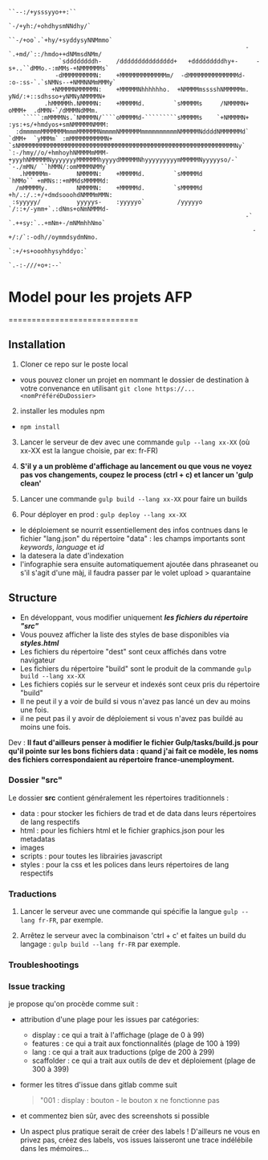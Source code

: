 ```
                                                                       ``--:/+ysssyyo++:``
                                                                      `-/+yh:/+ohdhysmNNdhy/`       
                                                                  ``-/+oo`.`+hy/+syddysyNNMmmo`     
                                                                  -   `.+md/`::/hmdo++dNMmsdNMm/    
              `sddddddddh-    /ddddddddddddddd+   +dddddddddhy+-     -s+..``dMMo.-:mMMs-+NMMMMMMs`  
             -dMMMMMMMMMN:    +MMMMMMMMMMMMMm/  -dMMMMMMMMMMMMMMd-   :o-:ss-`.`sNMNs--+NMMNNMmMMMy`
            +NMMMMNMMMMMN:    +MMMMMNhhhhhho.  +NMMMMmsssshNMMMMMm.     yNd/:+::sdhsso+yNMNyNMMMMN+
          .hMMMMMh.NMMMMN:    +MMMMMd.        `sMMMMMs     /NMMMMN+        oMMM+  .dMMN-`/dMMMNdMMm.
    `````:mMMMMNs.`NMMMMN/````oMMMMMd-`````````sMMMMMs    `+NMMMMN+     :ys:+s/+hmdyos+smNMMMMMNMMM:
  :dmmmmmMMMMMMMmmmMMMMMMNmmmmNMMMMMMmmmmmmmmmmNMMMMMNddddNMMMMMMd`    `dMM+  `yMMMm` :mMMMMMMMMMMN+
`sNMMMMMMMMMMMMMMMMMMMMMMMMMMMMMMMMMMMMMMMMMMMMMMMMMMMMMMMMMMMMNy`      `:-/hmy//o/+hmhoyhNMMMMmMMM-
+yyyhNMMMMMNyyyyyyyMMMMMMhyyyydMMMMMNhyyyyyyyyymMMMMMNyyyyyso/-`        `-./mMN/ ``hMMN/:omMMMMNMMy`
   .hMMMMMm-       NMMMMN:    +MMMMMd.        `sMMMMMd                 `hMMo`` +mMNs::+mMMdsMMMMMd:
  /mMMMMMy.        NMMMMN:    +MMMMMd.        `sMMMMMd               +h/.:/.:+/+dmdsooohdNMMMmMMN:  
 :syyyyy/          yyyyys-    :yyyyyo`         /yyyyyo               `/::+/-ymm+`.:dNms+oNmNMMMd-   
                                                                  -` `.++sy:`..+mNm+-/mNMmhhNmo`    
                                                                    -+/:/`:-odh//oymmdsydmNmo.      
                                                                      `:+/+s+ooohhysyhddyo:`        
                                                                         `.-:-///+o+:--`
```
# Model pour les projets AFP
============================


## Installation

1. Cloner ce repo sur le poste local
  * vous pouvez cloner un projet en nommant le dossier de destination à votre convenance en utilisant ```git clone https://... <nomPréféréDuDossier>```

2. installer les modules npm
  * ```npm install```

3. Lancer le serveur de dev avec une commande ```gulp --lang xx-XX``` (où xx-XX est la langue choisie, par ex: fr-FR)

4. **S'il y a un problème d'affichage au lancement ou que vous ne voyez pas vos changements, coupez le process (ctrl + c) et lancer un 'gulp clean'**

5. Lancer une commande ```gulp build --lang xx-XX``` pour faire un builds

6. Pour déployer en prod : ```gulp deploy --lang xx-XX```
  * le déploiement se nourrit essentiellement des infos contnues dans le fichier "lang.json" du répertoire "data" : les champs importants sont *keywords*, *language* et *id*
  * la datesera la date d'indexation
  * l'infographie sera ensuite automatiquement ajoutée dans phraseanet ou s'il s'agit d'une màj, il faudra passer par le volet upload > quarantaine


## Structure

* En développant, vous modifier uniquement ***les fichiers du répertoire "src"***
* Vous pouvez afficher la liste des styles de base disponibles via ***styles.html***
* Les fichiers du répertoire "dest" sont ceux affichés dans votre navigateur
* Les fichiers du répertoire "build" sont le produit de la commande ```gulp build --lang xx-XX```
* Les fichiers copiés sur le serveur et indexés sont ceux pris du répertoire "build"
* Il ne peut il y a voir de build si vous n'avez pas lancé un dev au moins une fois.
* il ne peut pas il y avoir de déploiement si vous n'avez pas buildé au moins une fois.

Dev : **Il faut d'ailleurs penser à modifier le fichier Gulp/tasks/build.js pour qu'il pointe sur les bons fichiers data : quand j'ai fait ce modèle, les noms des fichiers correspondaient au répertoire france-unemployment.**

### Dossier "src"
Le dossier **src** contient généralement les répertoires traditionnels :
* data : pour stocker les fichiers de trad et de data dans leurs répertoires de lang respectifs
* html : pour les fichiers html et le fichier graphics.json pour les metadatas
* images
* scripts : pour toutes les librairies javascript
* styles : pour la css et les polices dans leurs répertoires de lang respectifs

### Traductions

1. Lancer le serveur avec une commande qui spécifie la langue ```gulp --lang fr-FR```, par exemple.

2. Arrêtez le serveur avec la combinaison 'ctrl + c' et faites un build du langage : ```gulp build --lang fr-FR``` par exemple.

### Troubleshootings

### Issue tracking

je propose qu'on procède comme suit :
* attribution d'une plage pour les issues par catégories:

    - display : ce qui a trait à l'affichage (plage de 0 à 99)
    - features : ce qui a trait aux fonctionnalités (plage de 100 à 199)
    - lang : ce qui a trait aux traductions (plge de 200 à 299)
    - scaffolder : ce qui a trait aux outils de dev et déploiement (plage de 300 à 399)

* former les titres d'issue dans gitlab comme suit
    > "001 : display : bouton - le bouton x ne fonctionne pas

* et commentez bien sûr, avec des screenshots si possible
* Un aspect plus pratique serait de créer des labels ! D'ailleurs ne vous en privez pas, créez des labels, vos issues laisseront une trace indélébile dans les mémoires...
